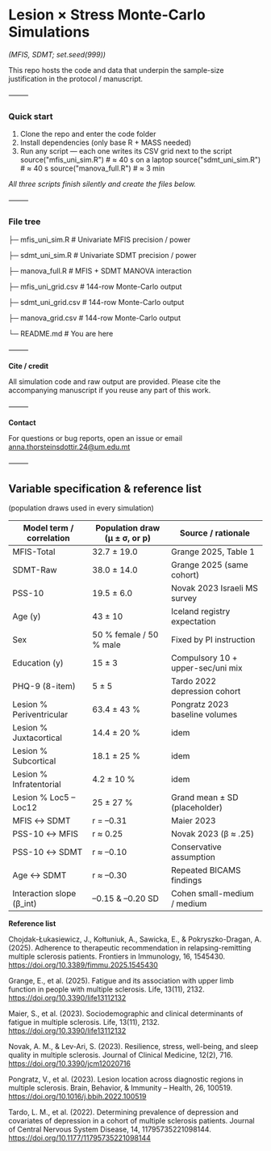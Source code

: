 # Lesion × Stress Monte-Carlo Simulations

*(MFIS, SDMT; set.seed(999))*

This repo hosts the code and data that underpin the sample-size justification in the protocol / manuscript.

⸻

### Quick start

 1.  Clone the repo and enter the code folder
 2.  Install dependencies (only base R + MASS needed)
 3.  Run any script — each one writes its CSV grid next to the script
source("mfis_uni_sim.R")   # ≈ 40 s on a laptop
source("sdmt_uni_sim.R")   # ≈ 40 s
source("manova_full.R")    # ≈ 3 min

*All three scripts finish silently and create the files below.*

⸻

### File tree


├─ mfis_uni_sim.R          # Univariate MFIS precision / power

├─ sdmt_uni_sim.R          # Univariate SDMT precision / power

├─ manova_full.R           # MFIS + SDMT MANOVA interaction

├─ mfis_uni_grid.csv       # 144-row Monte-Carlo output

├─ sdmt_uni_grid.csv       # 144-row Monte-Carlo output

├─ manova_grid.csv         # 144-row Monte-Carlo output

└─ README.md               # You are here


⸻

**Cite / credit**

All simulation code and raw output are provided.
Please cite the accompanying manuscript if you reuse any part of this work.

⸻

**Contact**

For questions or bug reports, open an issue or email anna.thorsteinsdottir.24@um.edu.mt 

⸻

## Variable specification & reference list

(population draws used in every simulation)

| Model term / correlation | Population draw (μ ± σ, or p) | Source / rationale                          |
|--------------------------|-------------------------------|---------------------------------------------|
| MFIS-Total               | 32.7 ± 19.0                  | Grange 2025, Table 1                        |
| SDMT-Raw                 | 38.0 ± 14.0                  | Grange 2025 (same cohort)                   |
| PSS-10                   | 19.5 ± 6.0                   | Novak 2023 Israeli MS survey                |
| Age (y)                  | 43 ± 10                      | Iceland registry expectation                |
| Sex                      | 50 % female / 50 % male      | Fixed by PI instruction                     |
| Education (y)            | 15 ± 3                       | Compulsory 10 + upper-sec/uni mix           |
| PHQ-9 (8-item)           | 5 ± 5                        | Tardo 2022 depression cohort                |
| Lesion % Periventricular | 63.4 ± 43 %                  | Pongratz 2023 baseline volumes              |
| Lesion % Juxtacortical   | 14.4 ± 20 %                  | idem                                        |
| Lesion % Subcortical     | 18.1 ± 25 %                  | idem                                        |
| Lesion % Infratentorial  | 4.2 ± 10 %                   | idem                                        |
| Lesion % Loc5 – Loc12    | 25 ± 27 %                    | Grand mean ± SD (placeholder)               |
| MFIS ↔ SDMT              | r = –0.31                    | Maier 2023                                  |
| PSS-10 ↔ MFIS            | r ≈ 0.25                     | Novak 2023 (β ≈ .25)                        |
| PSS-10 ↔ SDMT            | r ≈ –0.10                    | Conservative assumption                     |
| Age ↔ SDMT               | r ≈ –0.30                    | Repeated BICAMS findings                    |
| Interaction slope (β_int)| –0.15 & –0.20 SD             | Cohen small-medium / medium                 |

**Reference list**

Chojdak-Łukasiewicz, J., Kołtuniuk, A., Sawicka, E., & Pokryszko-Dragan, A. (2025). Adherence to therapeutic recommendation in relapsing-remitting multiple sclerosis patients. Frontiers in Immunology, 16, 1545430. https://doi.org/10.3389/fimmu.2025.1545430

Grange, E., et al. (2025). Fatigue and its association with upper limb function in people with multiple sclerosis. Life, 13(11), 2132. https://doi.org/10.3390/life13112132

Maier, S., et al. (2023). Sociodemographic and clinical determinants of fatigue in multiple sclerosis. Life, 13(11), 2132. https://doi.org/10.3390/life13112132

Novak, A. M., & Lev-Ari, S. (2023). Resilience, stress, well-being, and sleep quality in multiple sclerosis. Journal of Clinical Medicine, 12(2), 716. https://doi.org/10.3390/jcm12020716

Pongratz, V., et al. (2023). Lesion location across diagnostic regions in multiple sclerosis. Brain, Behavior, & Immunity – Health, 26, 100519. https://doi.org/10.1016/j.bbih.2022.100519

Tardo, L. M., et al. (2022). Determining prevalence of depression and covariates of depression in a cohort of multiple sclerosis patients. Journal of Central Nervous System Disease, 14, 11795735221098144. https://doi.org/10.1177/11795735221098144
